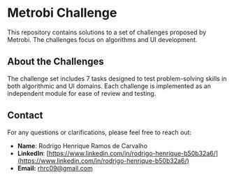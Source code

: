# Metrobi Challenge

This repository contains solutions to a set of challenges proposed by Metrobi. The challenges focus on algorithms and UI development.

## About the Challenges

The challenge set includes 7 tasks designed to test problem-solving skills in both algorithmic and UI domains. Each challenge is implemented as an independent module for ease of review and testing.

## Contact

For any questions or clarifications, please feel free to reach out:

- **Name**: Rodrigo Henrique Ramos de Carvalho
- **LinkedIn**: [https://www.linkedin.com/in/rodrigo-henrique-b50b32a6/](https://www.linkedin.com/in/rodrigo-henrique-b50b32a6/)
- **Email:** [rhrc09@gmail.com](mailto:rhrc09@gmail.com)
